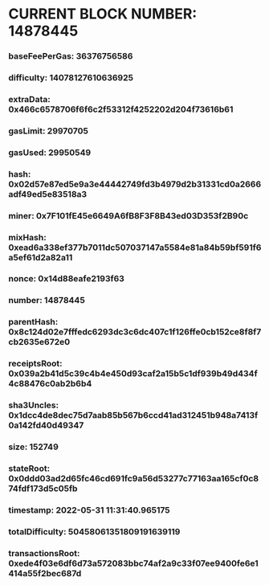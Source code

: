 # CURRENT BLOCK NUMBER: 14878445

### baseFeePerGas: 36376756586
### difficulty: 14078127610636925
### extraData: 0x466c6578706f6f6c2f53312f4252202d204f73616b61
### gasLimit: 29970705
### gasUsed: 29950549
### hash: 0x02d57e87ed5e9a3e44442749fd3b4979d2b31331cd0a2666adf49ed5e83518a3
### miner: 0x7F101fE45e6649A6fB8F3F8B43ed03D353f2B90c
### mixHash: 0xead6a338ef377b7011dc507037147a5584e81a84b59bf591f6a5ef61d2a82a11
### nonce: 0x14d88eafe2193f63
### number: 14878445
### parentHash: 0x8c124d02e7fffedc6293dc3c6dc407c1f126ffe0cb152ce8f8f7cb2635e672e0
### receiptsRoot: 0x039a2b41d5c39c4b4e450d93caf2a15b5c1df939b49d434f4c88476c0ab2b6b4
### sha3Uncles: 0x1dcc4de8dec75d7aab85b567b6ccd41ad312451b948a7413f0a142fd40d49347
### size: 152749
### stateRoot: 0x0ddd03ad2d65fc46cd691fc9a56d53277c77163aa165cf0c874fdf173d5c05fb
### timestamp: 2022-05-31 11:31:40.965175
### totalDifficulty: 50458061351809191639119
### transactionsRoot: 0xede4f03e6df6d73a572083bbc74af2a9c33f07ee9400fe6e1414a55f2bec687d
